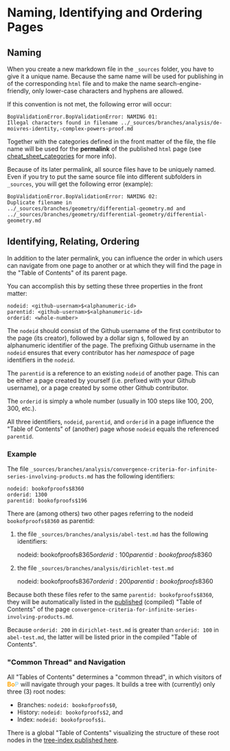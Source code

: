 # Naming, Identifying and Ordering Pages

## Naming

When you create a new markdown file in the `_sources` folder, you have to give it a unique name. 
Because the same name will be used for publishing in of the corresponding `html` file and to make the name
search-engine-friendly, only lower-case characters and hyphens are allowed.

If this convention is not met, the following error will occur:

    BopValidationError.BopValidationError: NAMING 01:
    Illegal characters found in filename ../_sources/branches/analysis/de-moivres-identity,-complex-powers-proof.md

Together with the categories defined in the front matter of the file, the file name will be used for the 
**permalink** of the published `html` page (see [cheat_sheet_categories][csc] for more info).

[csc]:https://github.com/bookofproofs/bookofproofs.github.io/blob/main/_compile/help/cheat_sheet_categories.md

Because of its later permalink, all source files have to be uniquely named. Even if you try to put the same source file
into different subfolders in `_sources`, you will get the following error (example):

    BopValidationError.BopValidationError: NAMING 02:
    Duplicate filename in
    ../_sources/branches/geometry/differential-geometry.md and
    ../_sources/branches/geometry/differential-geometry/differential-geometry.md

## Identifying, Relating, Ordering

In addition to the later permalink, you can influence the order in which users can navigate from one page to another or
at which they will find the page in the "Table of Contents" of its parent page. 

You can accomplish this by setting these three properties in the front matter:

    nodeid: <github-usernam>$<alphanumeric-id>
    parentid: <github-usernam>$<alphanumeric-id>
    orderid: <whole-number>

The `nodeid` should consist of the Github username of the first contributor to the page (its creator), followed by a 
dollar sign `$`, followed by an alphanumeric identifier of the page. The prefixing Github username in the `nodeid`
ensures that every contributor has her _namespace_ of page identifiers in the `nodeid`.

The `parentid` is a reference to an existing `nodeid` of another page. This can be either a page created by yourself 
(i.e. prefixed with your Github username), or a page created by some other Github contributor.

The `orderid` is simply a whole number (usually in 100 steps like 100, 200, 300, etc.).

All three identifiers, `nodeid`, `parentid`, and `orderid` in a page influence the "Table of Contents" of 
(another) page whose `nodeid` equals the referenced `parentid`. 

### Example

The file `_sources/branches/analysis/convergence-criteria-for-infinite-series-involving-products.md` has the following identifiers:

    nodeid: bookofproofs$8360
    orderid: 1300
    parentid: bookofproofs$196

There are (among others) two other pages referring to the nodeid `bookofproofs$8360` as parentid:

1. the file `_sources/branches/analysis/abel-test.md` has the following identifiers:

    nodeid: bookofproofs$8365
    orderid: 100
    parentid: bookofproofs$8360

2. the file `_sources/branches/analysis/dirichlet-test.md`

    nodeid: bookofproofs$8367
    orderid: 200
    parentid: bookofproofs$8360

Because both these files refer to the same `parentid: bookofproofs$8360`, they will be automatically 
listed in the [published][example] (compiled) "Table of Contents" of the page `convergence-criteria-for-infinite-series-involving-products.md`.

[example]:https://bookofproofs.github.io/branches/analysis/convergence-criteria-for-infinite-series-involving-products.html

Because `orderid: 200` in `dirichlet-test.md` is greater than `orderid: 100` in `abel-test.md`, the latter 
will be listed prior in the compiled "Table of Contents".

### "Common Thread" and Navigation

All "Tables of Contents" determines a "common thread", in which visitors of 
<strong><span style='color:orange'>Bo</span><span style='color:lightblue'>P</span></strong> 
will navigate through your pages. It builds a tree with (currently) only three (3) root nodes: 
* Branches: `nodeid: bookofproofs$0`, 
* History: `nodeid: bookofproofs$2`, and
* Index: `nodeid: bookofproofs$i`.

There is a global "Table of Contents" visualizing the structure of these root nodes in the [tree-index published here][ti]. 

[ti]:https://bookofproofs.github.io/index/tree-index.html
